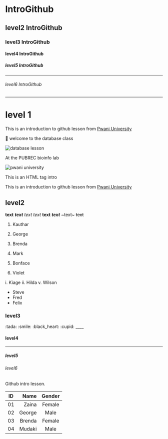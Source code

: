 # IntroGithub
## level2 IntroGithub
### level3 IntroGithub
#### level4 IntroGithub
##### level5 IntroGithub
___
###### level6 IntroGithub  

---

<h1> level 1 </h1>

This is an introduction to github lesson from [Pwani University](https://www.pu.ac.ke/index.php/en/ "This is a hover description of the link")

:wave: welcome to the database class

![database lesson](https://user-images.githubusercontent.com/57720624/139223130-6a689a32-47ae-4f04-ab63-4aa388b4a39d.png)

At the PUBREC bioinfo lab

![pwani university](https://pbs.twimg.com/profile_images/3191603559/1284e8d4ef1e0080b451460b5146e54e_400x400.jpeg)

<p> This is an HTML tag intro </p>

This is an introduction to github lesson from [Pwani University](www.pu.ac.ke/index.php/en/ "This is a hover description of the link")

<h2> level2 </h2>

**text**
***text***
*text*
_text_
__text__
___text___
~text~
~~text~~

1. Kauthar
2. George
3. Brenda

1. Mark
5. Bonface
10. Violet

i. Kiage
ii. Hilda
v. Wilson

- Steve
- Fred
- Felix


<h3> level3 </h3>
:tada:
:smile:
:black_heart:
:cupid:
____
<h4> level4 </h4>

---
<h5> level5 </h5>
<h6> level6 </h6>

Github intro lesson.

|ID|Name|Gender|
|---|---:|:---:|
01|Zaina|Female
02|George|Male
03|Brenda|Female
04|Mudaki|Male

                                                                                                                                       
